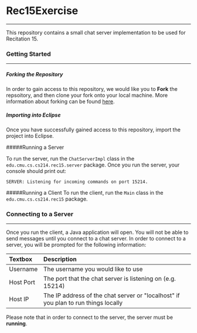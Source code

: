 # Rec15Exercise
--------

This repository contains a small chat server implementation to be used for Recitation 15. 

### Getting Started
------
##### Forking the Repository
In order to gain access to this repository, we would like you to **Fork** the repsoitory, and then clone your fork onto your local machine. More information about forking can be found [here](https://help.github.com/articles/fork-a-repo/).

##### Importing into Eclipse
Once you have successfully gained access to this repository, import the project into Eclipse. 

#####Running a Server

To run the server, run the `ChatServerImpl` class in the `edu.cmu.cs.cs214.rec15.server` package. Once you run the server, your console should print out:
```
SERVER: Listening for incoming commands on port 15214.
```

#####Running a Client
To run the client, run the `Main` class in the `edu.cmu.cs.cs214.rec15` package.

### Connecting to a Server
------
Once you run the client, a Java application will open. You will not be able to send messages until you connect to a chat server. 
In order to connect to a server, you will be prompted for the following information:

|Textbox    |Description                                                                          |
|:----------|:------------------------------------------------------------------------------------|
|Username   |The username you would like to use                                                   |
|Host Port  |The port that the chat server is listening on (e.g. 15214)                           |
|Host IP    |The IP address of the chat server or "localhost" if you plan to run things locally   |

Please note that in order to connect to the server, the server must be **running**.
